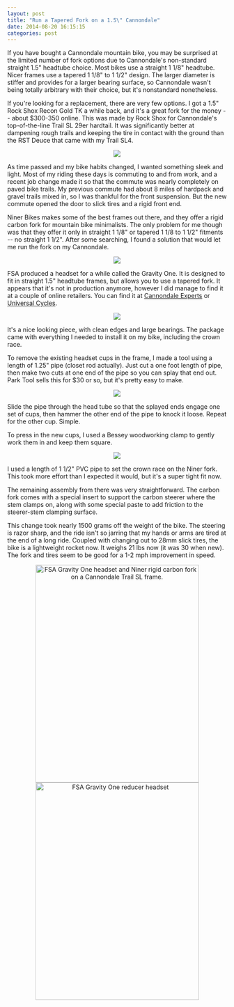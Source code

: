 ```yaml
---
layout: post
title: "Run a Tapered Fork on a 1.5\" Cannondale"
date: 2014-08-20 16:15:15
categories: post
---
```

If you have bought a Cannondale mountain bike, you may be surprised at the limited number of fork options due to Cannondale's non-standard straight 1.5" headtube choice. Most bikes use a straight 1 1/8" headtube. Nicer frames use a tapered 1 1/8" to 1 1/2" design. The larger diameter is stiffer and provides for a larger bearing surface, so Cannondale wasn't being totally arbitrary with their choice, but it's nonstandard nonetheless.

If you're looking for a replacement, there are very few options. I got a 1.5" Rock Shox Recon Gold TK a while back, and it's a great fork for the money -- about $300-350 online. This was made by Rock Shox for Cannondale's top-of-the-line Trail SL 29er hardtail. It was significantly better at dampening rough trails and keeping the tire in contact with the ground than the RST Deuce that came with my Trail SL4.

<center>
<img src="https://sram-cdn-pull-zone-gsdesign.netdna-ssl.com/cdn/farfuture/V4V5BwBRuFqu9gYscsLJSSW1PHLVYQDfcYHthaH-qNg/mtime:1386103064/sites/default/files/images/products/forks/fs_rcngld_tk_29q_sa100_blk_dsc_rmt_.a17l_0.jpg">
</center>

As time passed and my bike habits changed, I wanted something sleek and light. Most of my riding these days is commuting to and from work, and a recent job change made it so that the commute was nearly completely on paved bike trails. My previous commute had about 8 miles of hardpack and gravel trails mixed in, so I was thankful for the front suspension. But the new commute opened the door to slick tires and a rigid front end.

Niner Bikes makes some of the best frames out there, and they offer a rigid carbon fork for mountain bike minimalists. The only problem for me though was that they offer it only in straight 1 1/8" or tapered 1 1/8 to 1 1/2" fitments -- no straight 1 1/2". After some searching, I found a solution that would let me run the fork on my Cannondale.

<center>
<img src="https://s3.amazonaws.com/NinerParts/CarbForkTaper/TAPERFORK_3_960x540.jpg">
</center>

FSA produced a headset for a while called the Gravity One. It is designed to fit in straight 1.5" headtube frames, but allows you to use a tapered fork. It appears that it's not in production anymore, however I did manage to find it at a couple of online retailers. You can find it at <a href="http://www.cannondaleexperts.com/FSA-Gravity-Tapered-Headset-for-15-Frames_p_3115.html">Cannondale Experts</a> or <a href="http://www.universalcycles.com/shopping/product_details.php?id=27653">Universal Cycles</a>.

<center>
<img src="http://www.universalcycles.com/images/products/small/27653.jpg">
</center> 

It's a nice looking piece, with clean edges and large bearings. The package came with everything I needed to install it on my bike, including the crown race.

To remove the existing headset cups in the frame, I made a tool using a length of 1.25" pipe (closet rod actually). Just cut a one foot length of pipe, then make two cuts at one end of the pipe so you can splay that end out. Park Tool sells this for $30 or so, but it's pretty easy to make.

<center>
<img src="http://www.parktool.com/uploads/thumbnails/uploads/products/dd80e50f80422e0af3610dc89c5a6ca7e2ae7f53_430x390.jpg">
</center>

Slide the pipe through the head tube so that the splayed ends engage one set of cups, then hammer the other end of the pipe to knock it loose. Repeat for the other cup. Simple.

To press in the new cups, I used a Bessey woodworking clamp to gently work them in and keep them square.

<center>
<img src="http://www.besseytools.com//asim_images/Graphics/Pic6/00013960_0.jpg">
</center>

I used a length of 1 1/2" PVC pipe to set the crown race on the Niner fork. This took more effort than I expected it would, but it's a super tight fit now.

The remaining assembly from there was very straightforward. The carbon fork comes with a special insert to support the carbon steerer where the stem clamps on, along with some special paste to add friction to the steerer-stem clamping surface.

This change took nearly 1500 grams off the weight of the bike. The steering is razor sharp, and the ride isn't so jarring that my hands or arms are tired at the end of a long ride. Coupled with changing out to 28mm slick tires, the bike is a lightweight rocket now. It weighs 21 lbs now (it was 30 when new). The fork and tires seem to be good for a 1-2 mph improvement in speed.

<center>
<a href="https://www.flickr.com/photos/thenobot/14971096231" title="FSA Gravity One headset and Niner rigid carbon fork on a Cannondale Trail SL frame. by Zack Steinkamp, on Flickr"><img src="https://farm4.staticflickr.com/3835/14971096231_a132cb9390.jpg" width="375" height="500" alt="FSA Gravity One headset and Niner rigid carbon fork on a Cannondale Trail SL frame."></a>
<a href="https://www.flickr.com/photos/thenobot/14971087571" title="FSA Gravity One reducer headset by Zack Steinkamp, on Flickr"><img src="https://farm6.staticflickr.com/5559/14971087571_4c5f1140d7.jpg" width="375" height="500" alt="FSA Gravity One reducer headset"></a>
</center>

